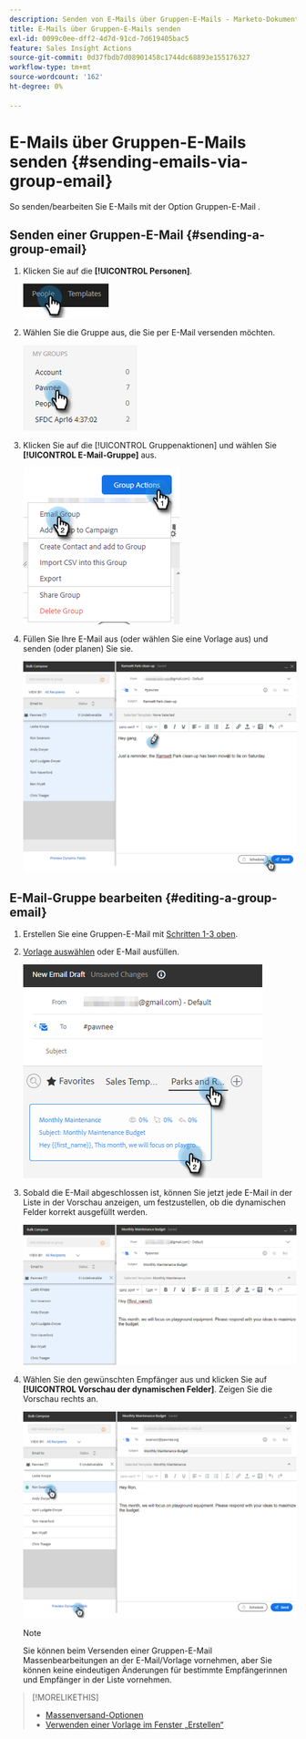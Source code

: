 ```yaml
---
description: Senden von E-Mails über Gruppen-E-Mails - Marketo-Dokumente - Produktdokumentation
title: E-Mails über Gruppen-E-Mails senden
exl-id: 0099c0ee-dff2-4d7d-91cd-7d619405bac5
feature: Sales Insight Actions
source-git-commit: 0d37fbdb7d08901458c1744dc68893e155176327
workflow-type: tm+mt
source-wordcount: '162'
ht-degree: 0%

---
```


# E-Mails über Gruppen-E-Mails senden {#sending-emails-via-group-email}

So senden/bearbeiten Sie E-Mails mit der Option Gruppen-E-Mail .

## Senden einer Gruppen-E-Mail {#sending-a-group-email}

1. Klicken Sie auf die **[!UICONTROL Personen]**.

   ![](assets/sending-emails-via-group-email-1.png)

1. Wählen Sie die Gruppe aus, die Sie per E-Mail versenden möchten.

   ![](assets/sending-emails-via-group-email-2.png)

1. Klicken Sie auf die [!UICONTROL Gruppenaktionen] und wählen Sie **[!UICONTROL E-Mail-Gruppe]** aus.

   ![](assets/sending-emails-via-group-email-3.png)

1. Füllen Sie Ihre E-Mail aus (oder wählen Sie eine Vorlage aus) und senden (oder planen) Sie sie.

   ![](assets/sending-emails-via-group-email-4.png)

## E-Mail-Gruppe bearbeiten {#editing-a-group-email}

1. Erstellen Sie eine Gruppen-E-Mail mit [Schritten 1-3 oben](#sending-a-group-email).

1. [Vorlage auswählen](/help/marketo/product-docs/marketo-sales-insight/actions/email/using-the-compose-window/using-a-template-in-the-compose-window.md) oder E-Mail ausfüllen.

   ![](assets/sending-emails-via-group-email-5.png)

1. Sobald die E-Mail abgeschlossen ist, können Sie jetzt jede E-Mail in der Liste in der Vorschau anzeigen, um festzustellen, ob die dynamischen Felder korrekt ausgefüllt werden.

   ![](assets/sending-emails-via-group-email-6.png)

1. Wählen Sie den gewünschten Empfänger aus und klicken Sie auf **[!UICONTROL Vorschau der dynamischen Felder]**. Zeigen Sie die Vorschau rechts an.

   ![](assets/sending-emails-via-group-email-7.png)

   >[!NOTE]
   >
   >Sie können beim Versenden einer Gruppen-E-Mail Massenbearbeitungen an der E-Mail/Vorlage vornehmen, aber Sie können keine eindeutigen Änderungen für bestimmte Empfängerinnen und Empfänger in der Liste vornehmen.

>[!MORELIKETHIS]
>
>* [Massenversand-Optionen](/help/marketo/product-docs/marketo-sales-insight/actions/email/using-the-compose-window/bulk-emailing-options.md)
>* [Verwenden einer Vorlage im Fenster „Erstellen“](/help/marketo/product-docs/marketo-sales-insight/actions/email/using-the-compose-window/using-a-template-in-the-compose-window.md)
